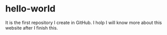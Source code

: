 # hello-world
It is the first repository I create in GitHub. I holp I will know more about this website after I finish this.
